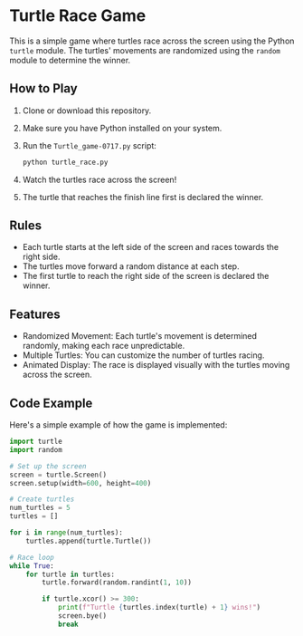 # Turtle Race Game

This is a simple game where turtles race across the screen using the Python `turtle` module. The turtles' movements are randomized using the `random` module to determine the winner.

## How to Play

1. Clone or download this repository.
2. Make sure you have Python installed on your system.
3. Run the `Turtle_game-0717.py` script:

    ```bash
    python turtle_race.py
    ```

4. Watch the turtles race across the screen!
5. The turtle that reaches the finish line first is declared the winner.

## Rules

- Each turtle starts at the left side of the screen and races towards the right side.
- The turtles move forward a random distance at each step.
- The first turtle to reach the right side of the screen is declared the winner.

## Features

- Randomized Movement: Each turtle's movement is determined randomly, making each race unpredictable.
- Multiple Turtles: You can customize the number of turtles racing.
- Animated Display: The race is displayed visually with the turtles moving across the screen.

## Code Example

Here's a simple example of how the game is implemented:

```python
import turtle
import random

# Set up the screen
screen = turtle.Screen()
screen.setup(width=600, height=400)

# Create turtles
num_turtles = 5
turtles = []

for i in range(num_turtles):
    turtles.append(turtle.Turtle())

# Race loop
while True:
    for turtle in turtles:
        turtle.forward(random.randint(1, 10))

        if turtle.xcor() >= 300:
            print(f"Turtle {turtles.index(turtle) + 1} wins!")
            screen.bye()
            break
